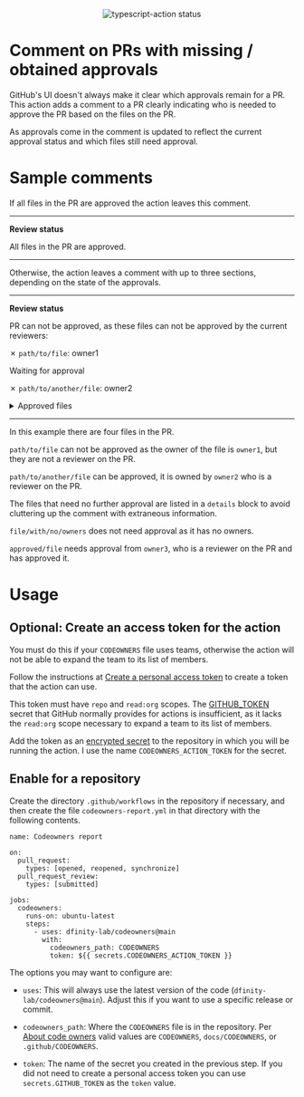 <p align="center">
  <img alt="typescript-action status" src="https://github.com/dfinity-lab/codeowners/workflows/build-test/badge.svg">
</p>

# Comment on PRs with missing / obtained approvals

GitHub's UI doesn't always make it clear which approvals remain for a PR.
This action adds a comment to a PR clearly indicating who is needed to approve the PR based on the files on the PR.

As approvals come in the comment is updated to reflect the current approval
status and which files still need approval.

# Sample comments

If all files in the PR are approved the action leaves this comment.

---

**Review status**

All files in the PR are approved.

---

Otherwise, the action leaves a comment with up to three sections, depending
on the state of the approvals.

---

**Review status**

PR can not be approved, as these files can not be approved by the current
reviewers:

&cross; `path/to/file`: owner1

Waiting for approval

&cross; `path/to/another/file`: owner2

<details>
  <summary>Approved files</summary>

&check; `file/with/no/owners`: File has no owners, no approval required\
&check; `approved/file`: owner3

</details>

---

In this example there are four files in the PR.

`path/to/file` can not be approved as the owner of the file is `owner1`, but
they are not a reviewer on the PR.

`path/to/another/file` can be approved, it is owned by `owner2` who is a
reviewer on the PR.

The files that need no further approval are listed in a `details` block
to avoid cluttering up the comment with extraneous information.

`file/with/no/owners` does not need approval as it has no owners.

`approved/file` needs approval from `owner3`, who is a reviewer on the PR and
has approved it.

# Usage

## Optional: Create an access token for the action

You must do this if your `CODEOWNERS` file uses teams, otherwise the action
will not be able to expand the team to its list of members.

Follow the instructions at [Create a personal access token](https://docs.github.com/en/free-pro-team@latest/github/authenticating-to-github/creating-a-personal-access-token) to create a token that the action can use.

This token must have `repo` and `read:org` scopes. The [GITHUB_TOKEN](https://docs.github.com/en/free-pro-team@latest/actions/reference/authentication-in-a-workflow) secret that GitHub normally provides for actions
is insufficient, as it lacks the `read:org` scope necessary to expand a team
to its list of members.

Add the token as an [encrypted secret](https://docs.github.com/en/free-pro-team@latest/actions/reference/encrypted-secrets) to the repository
in which you will be running the action. I use the name
`CODEOWNERS_ACTION_TOKEN` for the secret.

## Enable for a repository

Create the directory `.github/workflows` in the repository if necessary,
and then create the file `codeowners-report.yml` in that directory with the
following contents.

```
name: Codeowners report

on:
  pull_request:
    types: [opened, reopened, synchronize]
  pull_request_review:
    types: [submitted]

jobs:
  codeowners:
    runs-on: ubuntu-latest
    steps:
      - uses: dfinity-lab/codeowners@main
        with:
          codeowners_path: CODEOWNERS
          token: ${{ secrets.CODEOWNERS_ACTION_TOKEN }}
```

The options you may want to configure are:

- `uses`: This will always use the latest version of the code
  (`dfinity-lab/codeowners@main`). Adjust this if you want to use a specific
  release or commit.

- `codeowners_path`: Where the `CODEOWNERS` file is in the repository.
  Per [About code owners](https://docs.github.com/en/free-pro-team@latest/github/creating-cloning-and-archiving-repositories/about-code-owners)
  valid values are `CODEOWNERS`, `docs/CODEOWNERS`, or `.github/CODEOWNERS`.

- `token`: The name of the secret you created in the previous step. If you did
  not need to create a personal access token you can use `secrets.GITHUB_TOKEN`
  as the `token` value.
